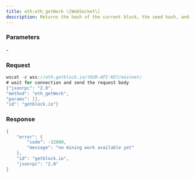 ```yaml
---
title: eth:eth_getWork \[WebSocket\]
description: Returns the hash of the current block, the seed hash, and the requiredtarget boundary condition.
---
```


### Parameters


\-

### Request

``` java
wscat -c wss://eth.getblock.io/YOUR-API-KEY/mainnet/ 
# wait for connection and send the request body 
{"jsonrpc": "2.0",
"method": "eth_getWork",
"params": [],
"id": "getblock.io"}
```

###  Response

``` java
{
    "error": {
        "code": -32000,
        "message": "no mining work available yet"
    },
    "id": "getblock.io",
    "jsonrpc": "2.0"
}
```

